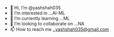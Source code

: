 - 👋 Hi, I’m @yashshah035
- 👀 I’m interested in ...AI-ML
- 🌱 I’m currently learning ...ML
- 💞️ I’m looking to collaborate on ...NA
- 📫 How to reach me ..yashshah035@gmail.com

<!---
yashshah035/yashshah035 is a ✨ special ✨ repository because its `README.md` (this file) appears on your GitHub profile.
You can click the Preview link to take a look at your changes.
--->
